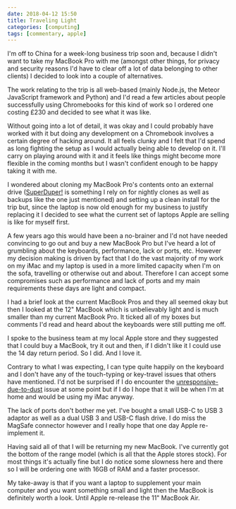 ```yaml
---
date: 2018-04-12 15:50
title: Traveling Light
categories: [computing]
tags: [commentary, apple]
---
```


I'm off to China for a week-long business trip soon and, because I didn't want to take my MacBook Pro with me (amongst other things, for privacy and security reasons I'd have to clear off a lot of data belonging to other clients) I decided to look into a couple of alternatives.

The work relating to the trip is all web-based (mainly Node.js, the Meteor JavaScript framework and Python) and I'd read a few articles about people successfully using Chromebooks for this kind of work so I ordered one costing £230 and decided to see what it was like.

Without going into a lot of detail, it was okay and I could probably have worked with it but doing any development on a Chromebook involves a certain degree of hacking around. It all feels clunky and I felt that I'd spend as long fighting the setup as I would actually being able to develop on it. I'll carry on playing around with it and it feels like things might become more flexible in the coming months but I wasn't confident enough to be happy taking it with me.

I wondered about cloning my MacBook Pro's contents onto an external drive ([SuperDuper!](https://shirt-pocket.com/SuperDuper/SuperDuperDescription.html) is something I rely on for nightly clones as well as backups like the one just mentioned) and setting up a clean install for the trip but, since the laptop is now old enough for my business to justify replacing it I decided to see what the current set of laptops Apple are selling is like for myself first.

A few years ago this would have been a no-brainer and I'd not have needed convincing to go out and buy a new MacBook Pro but I've heard a lot of grumbling about the keyboards, performance, lack or ports, etc. However my decision making is driven by fact that I do the vast majority of my work on my iMac and my laptop is used in a more limited capacity when I'm on the sofa, travelling or otherwise out and about. Therefore I can accept some compromises such as performance and lack of ports and my main requirements these days are light and compact.

I had a brief look at the current MacBook Pros and they all seemed okay but then I looked at the 12" MacBook which is unbelievably light and is much smaller than my current MacBook Pro. It ticked all of my boxes but comments I'd read and heard about the keyboards were still putting me off.

I spoke to the business team at my local Apple store and they suggested that I could buy a MacBook, try it out and then, if I didn't like it I could use the 14 day return period. So I did. And I love it.

Contrary to what I was expecting, I can type quite happily on the keyboard and I don't have any of the touch-typing or key-travel issues that others have mentioned. I'd not be surprised if I do encounter the [unresponsive-due-to-dust](https://theoutline.com/post/2402/the-new-macbook-keyboard-is-ruining-my-life) issue at some point but if I do I hope that it will be when I'm at home and would be using my iMac anyway.

The lack of ports don't bother me yet. I've bought a small USB-C to USB 3 adaptor as well as a dual USB 3 and USB-C flash drive. I do miss the MagSafe connector however and I really hope that one day Apple re-implement it.

Having said all of that I will be returning my new MacBook. I've currently got the bottom of the range model (which is all that the Apple stores stock). For most things it's actually fine but I do notice some slowness here and there so I will be ordering one with 16GB of RAM and a faster processor.

My take-away is that if you want a laptop to supplement your main computer and you want something small and light then the MacBook is definitely worth a look. Until Apple re-release the 11" MacBook Air.
